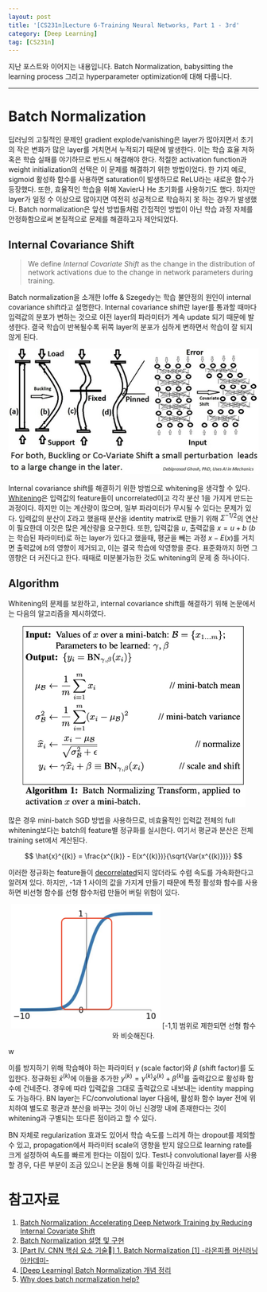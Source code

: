 ```yaml
---
layout: post
title: '[CS231n]Lecture 6-Training Neural Networks, Part 1 - 3rd'
category: [Deep Learning]
tag: [CS231n]
---
```


지난 포스트와 이어지는 내용입니다. Batch Normalization, babysitting the learning process 그리고 hyperparameter optimization에 대해 다룹니다.

---

# Batch Normalization

 딥러닝의 고질적인 문제인 gradient explode/vanishing은 layer가 많아지면서 초기의 작은 변화가 많은 layer를 거치면서 누적되기 때문에 발생한다. 이는 학습 효율 저하 혹은 학습 실패를 야기하므로 반드시 해결해야 한다. 적절한 activation function과 weight initialization의 선택은 이 문제를 해결하기 위한 방법이었다. 한 가지 예로, sigmoid 활성화 함수를 사용하면 saturation이 발생하므로 ReLU라는 새로운 함수가 등장했다. 또한, 효율적인 학습을 위해 Xavier나 He 초기화를 사용하기도 했다. 하지만 layer가 일정 수 이상으로 많아지면 여전히 성공적으로 학습하지 못 하는 경우가 발생했다. Batch normalization은 앞선 방법들처럼 간접적인 방법이 아닌 학습 과정 자체를 안정화함으로써 본질적으로 문제를 해결하고자 제안되었다.


## Internal Covariance Shift

 > We define *Internal Covariate Shift* as the change in the distribution of network activations due to the change in network parameters during training. 

Batch normalization을 소개한 Ioffe & Szegedy는 학습 불안정의 원인이 internal covariance shift라고 설명한다. Internal covariance shift란 layer를 통과할 때마다 입력값의 분포가 변하는 것으로 이전 layer의 파라미터가 계속 update 되기 때문에 발생한다. 결국 학습이 반복될수록 뒤쪽 layer의 분포가 심하게 변하면서 학습이 잘 되지 않게 된다. 

<p align="center">
  <img width="600" src="/public/img/internal_covariance_shift.jpeg">
</p>

Internal covariance shift를 해결하기 위한 방법으로 whitening을 생각할 수 있다. [Whitening](https://en.wikipedia.org/wiki/Whitening_transformation)은 입력값의 feature들이 uncorrelated이고 각각 분산 1을 가지게 만드는 과정이다. 하지만 이는 계산량이 많으며, 일부 파라미터가 무시될 수 있다는 문제가 있다. 입력값의 분산이 $\Sigma$라고 했을때 분산을 identity matrix로 만들기 위해 $\Sigma^{-1/2}$의 연산이 필요한데 이것은 많은 계산량을 요구한다. 또한, 입력값을 $u$, 출력값을 $x=u+b$ ($b$는 학습된 파라미터)로 하는 layer가 있다고 했을때, 평균을 빼는 과정 $x - E(x)$를 거치면 출력값에 $b$의 영향이 제거되고, 이는 결국 학습에 악영향을 준다. 표준화까지 하면 그 영향은 더 커진다고 한다. 때때로 미분불가능한 것도 whitening의 문제 중 하나이다.


## Algorithm

Whitening의 문제를 보완하고, internal covariance shift를 해결하기 위해 논문에서는 다음의 알고리즘을 제시하였다. 

<p align="center">
  <img width="450" src="/public/img/bn_algorithm.png">
</p>

많은 경우 mini-batch SGD 방법을 사용하므로, 비효율적인 입력값 전체의 full whitening보다는 batch의 feature별 정규화를 실시한다. 여기서 평균과 분산은 전체 training set에서 계산된다.

$$ \hat{x}^{(k)} = \frac{x^{(k)} - E(x^{(k)})}{\sqrt{Var(x^{(k)})}} $$

이러한 정규화는 feature들이 [decorrelated](https://en.wikipedia.org/wiki/Decorrelation)되지 않더라도 수렴 속도를 가속화한다고 알려져 있다. 하지만, -1과 1 사이의 값을 가지게 만들기 때문에 특정 활성화 함수를 사용하면 비선형 함수를 선형 함수처럼 만들어 버릴 위험이 있다.

<p align="center">
  <img width="300" src="/public/img/sigmoid_box.png">
  [-1,1] 범위로 제한되면 선형 함수와 비슷해진다.
</p>w

이를 방지하기 위해 학습해야 하는 파라미터 $\gamma$ (scale factor)와 $\beta$ (shift factor)를 도입한다. 정규화된 $\hat{x}^{(k)}$에 이들을 추가한 $y^{(k)} = \gamma^{(k)} \hat{x}^{(k)} + \beta^{(k)}$를 출력값으로 활성화 함수에 건네준다. 경우에 따라 입력값을 그대로 출력값으로 내보내는 identity mapping도 가능하다. BN layer는 FC/convolutional layer 다음에, 활성화 함수 layer 전에 위치하여 별도로 평균과 분산을 바꾸는 것이 아닌 신경망 내에 존재한다는 것이 whitening과 구별되는 또다른 점이라고 할 수 있다.

BN 자체로 regularization 효과도 있어서 학습 속도를 느리게 하는 dropout를 제외할 수 있고, propagation에서 파라미터 scale의 영향을 받지 않으므로 learning rate를 크게 설정하여 속도를 빠르게 한다는 이점이 있다. Test나 convolutional layer를 사용할 경우, 다른 부분이 조금 있으니 논문을 통해 이를 확인하길 바란다.



# 참고자료
1. [Batch Normalization: Accelerating Deep Network Training by Reducing Internal Covariate Shift](https://arxiv.org/abs/1502.03167)
2. [Batch Normalization 설명 및 구현](https://shuuki4.wordpress.com/2016/01/13/batch-normalization-설명-및-구현/#comments)
3. [[Part IV. CNN 핵심 요소 기술] 1. Batch Normalization [1] -라온피플 머신러닝 아카데미-](https://m.blog.naver.com/laonple/220808903260)
4. [[Deep Learning] Batch Normalization 개념 정리](https://hcnoh.github.io/2018-11-27-batch-normalization)
5. [Why does batch normalization help?](https://www.quora.com/Why-does-batch-normalization-help)